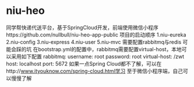 # niu-heo
同学帮快递代送平台，基于SpringCloud开发，前端使用微信小程序https://github.com/nullbull/niu-heo-app-public
项目的启动顺序
1.niu-eureka
2.niu-config
3.niu-express
4.niu-user
5.niu-mvc
需要配置rabbitmq与redis
可能会踩的坑
在bootstrap.yml的配置中，rabbitmq需要配置virtual-host，本地可以采用如下配置
 rabbitmq:
    username: root
    password: root
    virtual-host: /zwt
    host: localhost
    port: 5672 
   如果一点Spring Cloud都不了解，可以在http://www.ityouknow.com/spring-cloud.html学习
 至于微信小程序端，自己可以慢慢了解
 
